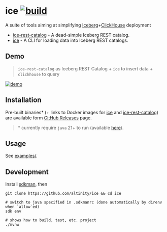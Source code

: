 # ice [![build](https://github.com/altinity/ice/actions/workflows/verify.yaml/badge.svg)](https://github.com/altinity/ice/actions/workflows/verify.yaml)

A suite of tools aiming at simplifying [Iceberg](https://iceberg.apache.org/)+[ClickHouse](https://clickhouse.com/) deployment

- [ice-rest-catalog](ice-rest-catalog/) - A dead-simple Iceberg REST catalog. 
- [ice](ice/) - A CLI for loading data into Iceberg REST catalogs.

## Demo

> `ice-rest-catalog` as Iceberg REST Catalog + `ice` to insert data + `clickhouse` to query

[![demo](https://github.com/user-attachments/assets/529087ae-a124-442e-b3e7-00eb07b33e80)](examples/scratch/)

## Installation

Pre-built binaries\* (+ links to Docker images for [ice](https://hub.docker.com/r/altinity/ice) and [ice-rest-catalog](https://hub.docker.com/r/altinity/ice-rest-catalog)) are available form [GitHub Releases](https://github.com/Altinity/ice/releases) page.
> \* currently require `java` 21+ to run (available [here](https://adoptium.net/installation/)).  

## Usage

See [examples/](examples/).

## Development

Install [sdkman](https://sdkman.io/install), then

```shell
git clone https://github.com/altinity/ice && cd ice

# switch to java specified in .sdkmanrc (done automatically by direnv when `allow`ed)
sdk env
  
# shows how to build, test, etc. project
./mvnw
```
